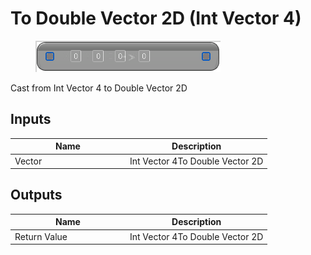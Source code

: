 # To Double Vector 2D (Int Vector 4)

<div align="left" data-full-width="false"><figure><img src="../../../../api/Math/Conversions/To_Double_Vector_2D_(Int_Vector_4).png" alt=""><figcaption></figcaption></figure></div>

Cast from Int Vector 4 to Double Vector 2D

## Inputs

<table><thead><tr><th width="170">Name</th><th>Description</th></tr></thead><tbody><tr><td>Vector</td><td>Int Vector 4To Double Vector 2D</td></tr></tbody></table>

## Outputs

<table><thead><tr><th width="170">Name</th><th>Description</th></tr></thead><tbody><tr><td>Return Value</td><td>Int Vector 4To Double Vector 2D</td></tr></tbody></table>
